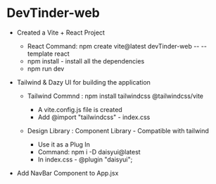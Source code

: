 # DevTinder-web

- Created a Vite + React Project
    - React Command: npm create vite@latest devTinder-web -- --template react 
    - npm install - install all the dependencies
    - npm run dev

- Tailwind & Dazy UI for building the application
    - Tailwind Commnd : npm install tailwindcss @tailwindcss/vite
        - A vite.config.js file is created
        - Add @import "tailwindcss" - index.css
    
    - Design Library : Component Library - Compatible with tailwind
        - Use it as a Plug In
        - Command: npm i -D daisyui@latest
        - In index.css - @plugin "daisyui";

- Add NavBar Component to App.jsx
    



